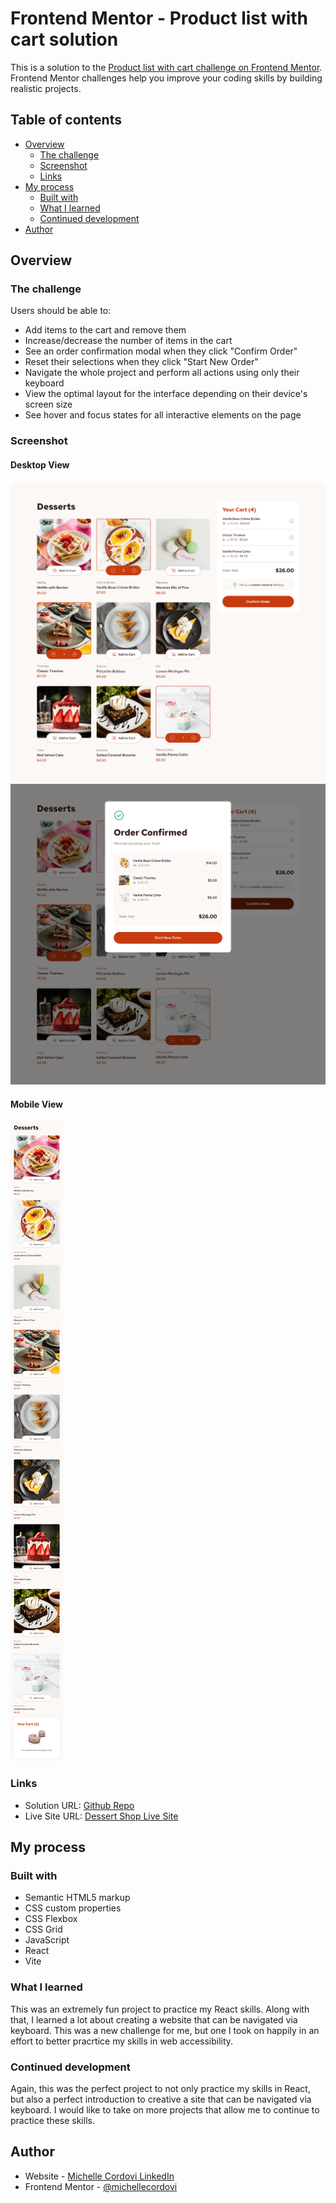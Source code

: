 # Frontend Mentor - Product list with cart solution

This is a solution to the [Product list with cart challenge on Frontend Mentor](https://www.frontendmentor.io/challenges/product-list-with-cart-5MmqLVAp_d). Frontend Mentor challenges help you improve your coding skills by building realistic projects. 

## Table of contents

- [Overview](#overview)
  - [The challenge](#the-challenge)
  - [Screenshot](#screenshot)
  - [Links](#links)
- [My process](#my-process)
  - [Built with](#built-with)
  - [What I learned](#what-i-learned)
  - [Continued development](#continued-development)
- [Author](#author)



## Overview

### The challenge

Users should be able to:

- Add items to the cart and remove them
- Increase/decrease the number of items in the cart
- See an order confirmation modal when they click "Confirm Order"
- Reset their selections when they click "Start New Order"
- Navigate the whole project and perform all actions using only their keyboard
- View the optimal layout for the interface depending on their device's screen size
- See hover and focus states for all interactive elements on the page

### Screenshot

#### Desktop View
![](./public/assets/live-site-screenshots/active-desktop.png)
![](./public/assets/live-site-screenshots/confirmation-modal-desktop.png)

#### Mobile View
![](./public/assets/live-site-screenshots/mobile-view.png)


### Links

- Solution URL: [Github Repo](https://github.com/michellecordovi/ShopDessertsPage)
- Live Site URL: [Dessert Shop Live Site](https://shop-desserts.netlify.app/)

## My process

### Built with

- Semantic HTML5 markup
- CSS custom properties
- CSS Flexbox
- CSS Grid
- JavaScript
- React
- Vite

### What I learned

This was an extremely fun project to practice my React skills. Along with that, I learned a lot about creating a website that can be navigated via keyboard. This was a new challenge for me, but one I took on happily in an effort to better pracrtice my skills in web accessibility.

### Continued development

Again, this was the perfect project to not only practice my skills in React, but also a perfect introduction to creative a site that can be navigated via keyboard. I would like to take on more projects that allow me to continue to practice these skills.


## Author

- Website - [Michelle Cordovi LinkedIn](https://www.linkedin.com/in/michelle-cordovi-dpt/)
- Frontend Mentor - [@michellecordovi](https://www.frontendmentor.io/profile/michellecordovi)

